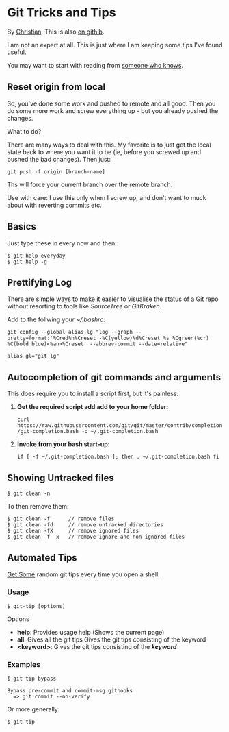 # Git Tricks and Tips
By [Christian](mailto:christian.schladetsch@gmailcom).
This is also [on githib](https://github.com/cschladetsch/TipsAndTricks).

I am not an expert at all. This is just where I am keeping some tips I've found useful.

You may want to start with reading from [someone who knows](https://github.com/git-tips/tips#show-helpful-guides-that-come-with-git).

## Reset origin from local

So, you've done some work and pushed to remote and all good. Then you do some more work and screw everything up - but you already pushed the changes.

What to do?

There are many ways to deal with this. My favorite is to just get the local state back to where you want it to be (ie, before you screwed up and pushed the bad changes). Then just:

	git push -f origin [branch-name]
	
Ths will force your current branch over the remote branch.

Use with care: I use this only when I screw up, and don't want to muck about with reverting commits etc.

## Basics
Just type these in every now and then:

	$ git help everyday
	$ git help -g

## Prettifying Log

There are simple ways to make it easier to visualise the status of a Git repo without resorting to tools like *SourceTree* or *GitKraken*.

Add to the follwing your *~/.bashrc*:

	git config --global alias.lg "log --graph --pretty=format:'%Cred%h%Creset -%C(yellow)%d%Creset %s %Cgreen(%cr) %C(bold blue)<%an>%Creset' --abbrev-commit --date=relative"
	
	alias gl="git lg"
	
## Autocompletion of git commands and arguments

This does require you to install a script first, but it's painless:

1. **Get the required script add add to your home folder:**

	`curl https://raw.githubusercontent.com/git/git/master/contrib/completion/git-completion.bash -o ~/.git-completion.bash`

1. **Invoke from your bash start-up:**

	`if [ -f ~/.git-completion.bash ]; then
	  . ~/.git-completion.bash
	fi`


## Showing Untracked files

	$ git clean -n
	
To then remove them:

	$ git clean -f 		// remove files
	$ git clean -fd 	// remove untracked directories
	$ git clean -fX 	// remove ignored files
	$ git clean -f -x 	// remove ignore and non-ignored files 
	
## Automated Tips

[Get Some](https://www.npmjs.com/package/git-tip) random git tips every time you open a shell.

### Usage

	$ git-tip [options]

Options

* **help**: Provides usage help (Shows the current page)
* **all**: Gives all the git tips <keyword> Gives the git tips consisting of the keyword
* **\<keyword\>**: Gives the git tips consisting of the ***keyword***

### Examples

	$ git-tip bypass
	 
	Bypass pre-commit and commit-msg githooks
	  => git commit --no-verify
 
 Or more generally:
 
	$ git-tip
